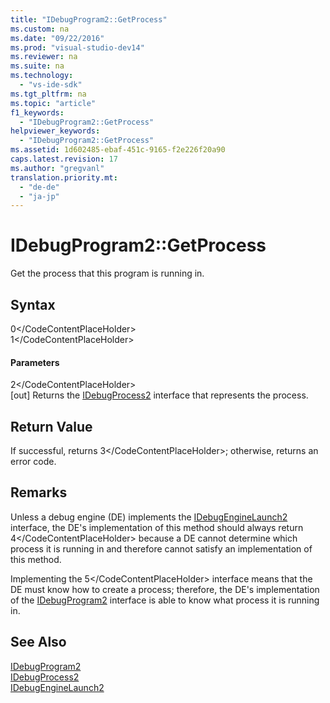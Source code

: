 ```yaml
---
title: "IDebugProgram2::GetProcess"
ms.custom: na
ms.date: "09/22/2016"
ms.prod: "visual-studio-dev14"
ms.reviewer: na
ms.suite: na
ms.technology: 
  - "vs-ide-sdk"
ms.tgt_pltfrm: na
ms.topic: "article"
f1_keywords: 
  - "IDebugProgram2::GetProcess"
helpviewer_keywords: 
  - "IDebugProgram2::GetProcess"
ms.assetid: 1d602485-ebaf-451c-9165-f2e226f20a90
caps.latest.revision: 17
ms.author: "gregvanl"
translation.priority.mt: 
  - "de-de"
  - "ja-jp"
---
```

# IDebugProgram2::GetProcess
Get the process that this program is running in.  
  
## Syntax  
  
<CodeContentPlaceHolder>0\</CodeContentPlaceHolder>  
<CodeContentPlaceHolder>1\</CodeContentPlaceHolder>  
#### Parameters  
 <CodeContentPlaceHolder>2\</CodeContentPlaceHolder>  
 [out] Returns the [IDebugProcess2](../vs140/idebugprocess2.md) interface that represents the process.  
  
## Return Value  
 If successful, returns <CodeContentPlaceHolder>3\</CodeContentPlaceHolder>; otherwise, returns an error code.  
  
## Remarks  
 Unless a debug engine (DE) implements the [IDebugEngineLaunch2](../vs140/idebugenginelaunch2.md) interface, the DE's implementation of this method should always return <CodeContentPlaceHolder>4\</CodeContentPlaceHolder> because a DE cannot determine which process it is running in and therefore cannot satisfy an implementation of this method.  
  
 Implementing the <CodeContentPlaceHolder>5\</CodeContentPlaceHolder> interface means that the DE must know how to create a process; therefore, the DE's implementation of the [IDebugProgram2](../vs140/idebugprogram2.md) interface is able to know what process it is running in.  
  
## See Also  
 [IDebugProgram2](../vs140/idebugprogram2.md)   
 [IDebugProcess2](../vs140/idebugprocess2.md)   
 [IDebugEngineLaunch2](../vs140/idebugenginelaunch2.md)